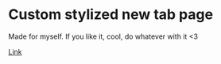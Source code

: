 # Custom stylized new tab page

Made for myself.
If you like it, cool, do whatever with it <3

[Link](https://dodo-coding-failures.github.io/)